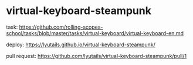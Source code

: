 # virtual-keyboard-steampunk

task: https://github.com/rolling-scopes-school/tasks/blob/master/tasks/virtual-keyboard/virtual-keyboard-en.md

deploy: https://lyutails.github.io/virtual-keyboard-steampunk/

pull request: https://github.com/lyutails/virtual-keyboard-steampunk/pull/1
